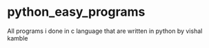 # python_easy_programs
All programs i done in c language that are written in python by vishal kamble
